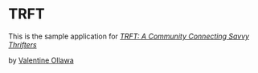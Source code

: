 # TRFT

This is the sample application for 
[*TRFT: A Community Connecting Savvy Thrifters*](http://trftla.com)

by [Valentine Ollawa](http://trftla.com)

